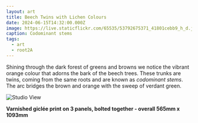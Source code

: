 ```yaml
---
layout: art
title: Beech Twins with Lichen Colours
date: 2024-06-15T14:32:00.000Z
image: https://live.staticflickr.com/65535/53792675371_41801cebb9_h_d.jpg
caption: Codominant stems
tags:
  - art
  - root2A
---
```

Shining through the dark forest of greens and browns we notice the vibrant orange colour that adorns the bark of the beech trees. These trunks are twins, coming from the same roots and are known as *codominant stems*. The arc bridges the brown and orange with the sweep of verdant green.

![Studio View](https://live.staticflickr.com/65535/53791721662_e5f1e52f4d_h_d.jpg "Studio View")

**Varnished giclée print on 3 panels, bolted together - overall 565mm x 1093mm**
